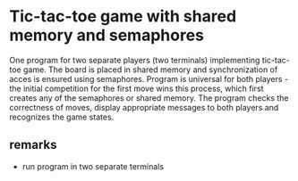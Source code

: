 # Tic-tac-toe game with shared memory and semaphores

One program for two separate players (two terminals) implementing tic-tac-toe game. 
The board is placed in shared memory and synchronization of acces is ensured using semaphores.
Program is universal for both players - the initial competition for the first move wins this
process, which first creates any of the semaphores or shared memory.
The program checks the correctness of moves, display appropriate messages to both players
and recognizes the game states.

## remarks
* run program in two separate terminals
